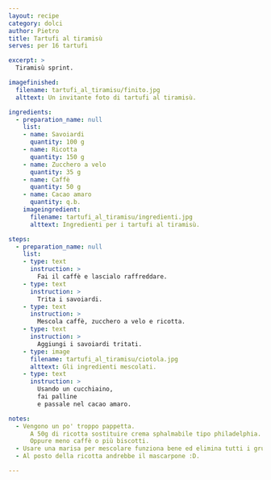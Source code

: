 ```yaml
---
layout: recipe
category: dolci
author: Pietro
title: Tartufi al tiramisù
serves: per 16 tartufi

excerpt: >
  Tiramisù sprint.

imagefinished:
  filename: tartufi_al_tiramisu/finito.jpg
  alttext: Un invitante foto di tartufi al tiramisù.

ingredients:
  - preparation_name: null
    list:
    - name: Savoiardi
      quantity: 100 g
    - name: Ricotta
      quantity: 150 g
    - name: Zucchero a velo
      quantity: 35 g
    - name: Caffè
      quantity: 50 g
    - name: Cacao amaro
      quantity: q.b.
    imageingredient:
      filename: tartufi_al_tiramisu/ingredienti.jpg
      alttext: Ingredienti per i tartufi al tiramisù.

steps:
  - preparation_name: null
    list:
    - type: text
      instruction: >
        Fai il caffè e lascialo raffreddare.
    - type: text
      instruction: >
        Trita i savoiardi.
    - type: text
      instruction: >
        Mescola caffè, zucchero a velo e ricotta.
    - type: text
      instruction: >
        Aggiungi i savoiardi tritati.
    - type: image
      filename: tartufi_al_tiramisu/ciotola.jpg
      alttext: Gli ingredienti mescolati.
    - type: text
      instruction: >
        Usando un cucchiaino,
        fai palline
        e passale nel cacao amaro.

notes:
  - Vengono un po' troppo pappetta.
      A 50g di ricotta sostituire crema sphalmabile tipo philadelphia.
      Oppure meno caffè o più biscotti.
  - Usare una marisa per mescolare funziona bene ed elimina tutti i grumi di formaggio.
  - Al posto della ricotta andrebbe il mascarpone :D.

---
```

